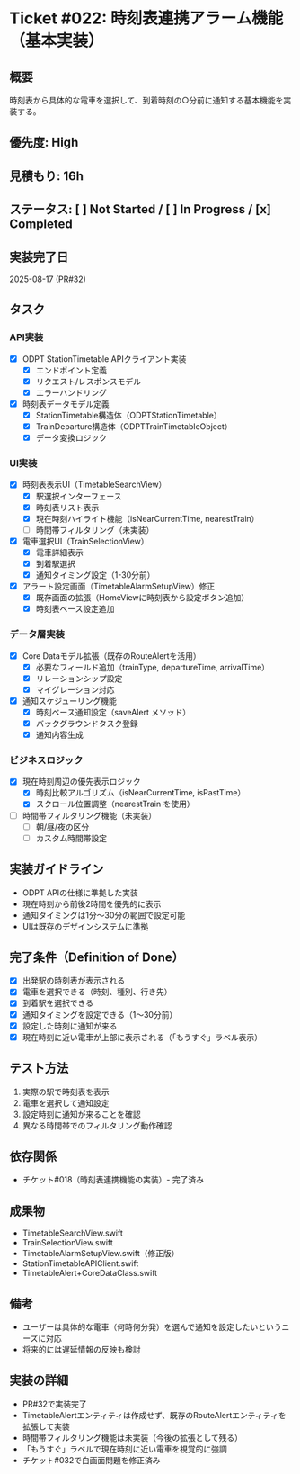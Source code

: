 # Ticket #022: 時刻表連携アラーム機能（基本実装）

## 概要
時刻表から具体的な電車を選択して、到着時刻の○分前に通知する基本機能を実装する。

## 優先度: High
## 見積もり: 16h
## ステータス: [ ] Not Started / [ ] In Progress / [x] Completed

## 実装完了日
2025-08-17 (PR#32)

## タスク
### API実装
- [x] ODPT StationTimetable APIクライアント実装
  - [x] エンドポイント定義
  - [x] リクエスト/レスポンスモデル
  - [x] エラーハンドリング
- [x] 時刻表データモデル定義
  - [x] StationTimetable構造体（ODPTStationTimetable）
  - [x] TrainDeparture構造体（ODPTTrainTimetableObject）
  - [x] データ変換ロジック

### UI実装
- [x] 時刻表表示UI（TimetableSearchView）
  - [x] 駅選択インターフェース
  - [x] 時刻表リスト表示
  - [x] 現在時刻ハイライト機能（isNearCurrentTime, nearestTrain）
  - [ ] 時間帯フィルタリング（未実装）
- [x] 電車選択UI（TrainSelectionView）
  - [x] 電車詳細表示
  - [x] 到着駅選択
  - [x] 通知タイミング設定（1-30分前）
- [x] アラート設定画面（TimetableAlarmSetupView）修正
  - [x] 既存画面の拡張（HomeViewに時刻表から設定ボタン追加）
  - [x] 時刻表ベース設定追加

### データ層実装
- [x] Core Dataモデル拡張（既存のRouteAlertを活用）
  - [x] 必要なフィールド追加（trainType, departureTime, arrivalTime）
  - [x] リレーションシップ設定
  - [x] マイグレーション対応
- [x] 通知スケジューリング機能
  - [x] 時刻ベース通知設定（saveAlert メソッド）
  - [x] バックグラウンドタスク登録
  - [x] 通知内容生成

### ビジネスロジック
- [x] 現在時刻周辺の優先表示ロジック
  - [x] 時刻比較アルゴリズム（isNearCurrentTime, isPastTime）
  - [x] スクロール位置調整（nearestTrain を使用）
- [ ] 時間帯フィルタリング機能（未実装）
  - [ ] 朝/昼/夜の区分
  - [ ] カスタム時間帯設定

## 実装ガイドライン
- ODPT APIの仕様に準拠した実装
- 現在時刻から前後2時間を優先的に表示
- 通知タイミングは1分〜30分の範囲で設定可能
- UIは既存のデザインシステムに準拠

## 完了条件（Definition of Done）
- [x] 出発駅の時刻表が表示される
- [x] 電車を選択できる（時刻、種別、行き先）
- [x] 到着駅を選択できる
- [x] 通知タイミングを設定できる（1〜30分前）
- [x] 設定した時刻に通知が来る
- [x] 現在時刻に近い電車が上部に表示される（「もうすぐ」ラベル表示）

## テスト方法
1. 実際の駅で時刻表を表示
2. 電車を選択して通知設定
3. 設定時刻に通知が来ることを確認
4. 異なる時間帯でのフィルタリング動作確認

## 依存関係
- チケット#018（時刻表連携機能の実装）- 完了済み

## 成果物
- TimetableSearchView.swift
- TrainSelectionView.swift
- TimetableAlarmSetupView.swift（修正版）
- StationTimetableAPIClient.swift
- TimetableAlert+CoreDataClass.swift

## 備考
- ユーザーは具体的な電車（何時何分発）を選んで通知を設定したいというニーズに対応
- 将来的には遅延情報の反映も検討

## 実装の詳細
- PR#32で実装完了
- TimetableAlertエンティティは作成せず、既存のRouteAlertエンティティを拡張して実装
- 時間帯フィルタリング機能は未実装（今後の拡張として残る）
- 「もうすぐ」ラベルで現在時刻に近い電車を視覚的に強調
- チケット#032で白画面問題を修正済み
